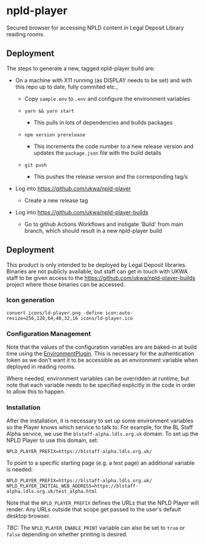 # npld-player

Secured browser for accessing NPLD content in Legal Deposit Library reading rooms.

## Deployment

The steps to generate a new, tagged npld-player build are:

* On a machine with X11 running (as DISPLAY needs to be set) and with this repo up to date, fully commited etc.,
  * Copy ```sample.env``` to ```.env``` and configure the environment variables

  * ``` yarn && yarn start ```
    * This pulls in lots of dependencies and builds packages

  * ``` npm version prerelease ```
    * This increments the code number to a new release version and updates the `package.json` file with the build details

  * ``` git push ```
    * This pushes the release version and the corresponding tag/s

* Log into https://github.com/ukwa/npld-player
  * Create a new release tag

* Log into https://github.com/ukwa/npld-player-builds
  * Go to github Actions Workflows and instigate 'Build' from main branch, which should result in a new npld-player build

## Deployment

This product is only intended to be deployed by Legal Deposit libraries.  Binaries are not publicly available, but staff can get in touch with UKWA staff to be given access to the https://github.com/ukwa/npld-player-builds project where those binaries can be accessed.




### Icon generation

``` convert icons/ld-player.png -define icon:auto-resize=256,128,64,48,32,16 icons/ld-player.ico ```

### Configuration Management

Note that the values of the configuration variables are are baked-in at build time using the [EnvironmentPlugin](https://webpack.js.org/plugins/environment-plugin/). This is necessary for the authentication token as we don't want it to be accessible as an environment variable when deployed in reading rooms.

Where needed, environment variables can be overridden at runtime, but note that each variable needs to be specified explicitly in the code in order to allow this to happen.

### Installation

After the installation, it is necessary to set up some environment variables so the Player knows which service to talk to.  For example, for the BL Staff Alpha service, we use the `blstaff-alpha.ldls.org.uk` domain.  To set up the NPLD Player to use this domain, set:

```
NPLD_PLAYER_PREFIX=https://blstaff-alpha.ldls.org.uk/
```

To point to a specific starting page (e.g. a test page) an additional variable is needed:

```
NPLD_PLAYER_PREFIX=https://blstaff-alpha.ldls.org.uk/
NPLD_PLAYER_INITIAL_WEB_ADDRESS=https://blstaff-alpha.ldls.org.uk/test_alpha.html
```

Note that the `NPLD_PLAYER_PREFIX` defines the URLs that the NPLD Player will render. Any URLs outside that scope get passed to the user's default desktop browser.

_TBC:_ The `NPLD_PLAYER_ENABLE_PRINT` variable can also be set to `true` or `false` depending on whether printing is desired.

